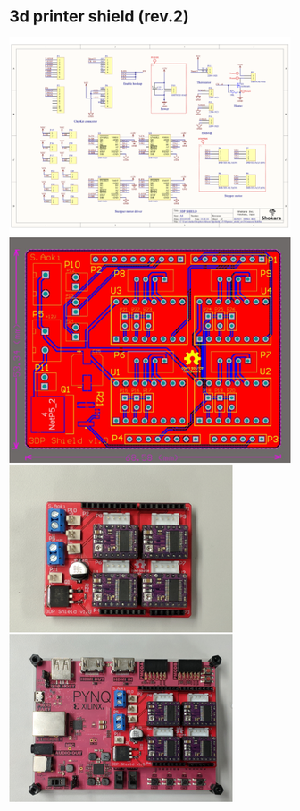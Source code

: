 # 3d printer shield (rev.2)


![](image/sch.png)
![](image/pcb.jpg)
![](image/shield.png)
![](image/pynq.png)
